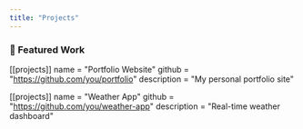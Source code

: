 ```yaml
---
title: "Projects"
---
```


### 🚀 Featured Work
[[projects]]
name = "Portfolio Website"
github = "https://github.com/you/portfolio"
description = "My personal portfolio site"

[[projects]]
name = "Weather App"
github = "https://github.com/you/weather-app"
description = "Real-time weather dashboard"